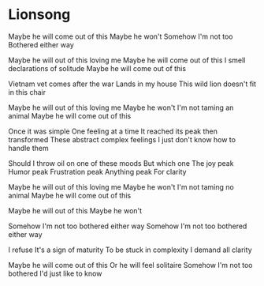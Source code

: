 # Lionsong

Maybe he will come out of this
Maybe he won't
Somehow I'm not too
Bothered either way

Maybe he will out of this loving me
Maybe he will come out of this
I smell declarations of solitude
Maybe he will come out of this

Vietnam vet comes after the war
Lands in my house
This wild lion doesn't fit in this chair

Maybe he will out of this loving me
Maybe he won't
I'm not taming an animal
Maybe he will come out of this

Once it was simple
One feeling at a time
It reached its peak then transformed
These abstract complex feelings
I just don't know how to handle them

Should I throw oil on one of these moods
But which one
The joy peak
Humor peak
Frustration peak
Anything peak
For clarity

Maybe he will out of this loving me
Maybe he won't
I'm not taming no animal
Maybe he will come out of this

Maybe he will out of this
Maybe he won't

Somehow I'm not too bothered either way
Somehow I'm not too bothered either way

I refuse
It's a sign of maturity
To be stuck in complexity
I demand all clarity

Maybe he will come out of this
Or he will feel solitaire
Somehow I'm not too bothered
I'd just like to know
